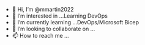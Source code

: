 - 👋 Hi, I’m @mmartin2022
- 👀 I’m interested in ...Learning DevOps
- 🌱 I’m currently learning ...DevOps/Microsoft Bicep
- 💞️ I’m looking to collaborate on ...
- 📫 How to reach me ...

<!---
mmartin2022/mmartin2022 is a ✨ special ✨ repository because its `README.md` (this file) appears on your GitHub profile.
You can click the Preview link to take a look at your changes.
--->
